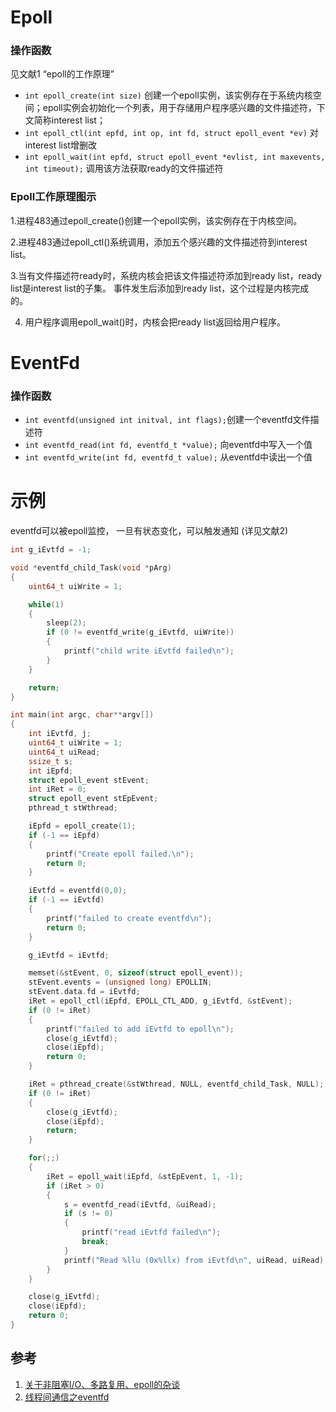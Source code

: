 # Epoll

### 操作函数
见文献1 “epoll的工作原理”
- `int epoll_create(int size)` 创建一个epoll实例，该实例存在于系统内核空间；epoll实例会初始化一个列表，用于存储用户程序感兴趣的文件描述符，下文简称interest list；
- `int epoll_ctl(int epfd, int op, int fd, struct epoll_event *ev)` 对interest list增删改
- `int epoll_wait(int epfd, struct epoll_event *evlist, int maxevents, int timeout);` 调用该方法获取ready的文件描述符

### Epoll工作原理图示
1.进程483通过epoll_create()创建一个epoll实例，该实例存在于内核空间。

2.进程483通过epoll_ctl()系统调用，添加五个感兴趣的文件描述符到interest list。

3.当有文件描述符ready时，系统内核会把该文件描述符添加到ready list，ready list是interest list的子集。
事件发生后添加到ready list，这个过程是内核完成的。

4. 用户程序调用epoll_wait()时，内核会把ready list返回给用户程序。

# EventFd

### 操作函数
- `int eventfd(unsigned int initval, int flags);`创建一个eventfd文件描述符
- `int eventfd_read(int fd, eventfd_t *value);` 向eventfd中写入一个值
- `int eventfd_write(int fd, eventfd_t value);` 从eventfd中读出一个值

# 示例

eventfd可以被epoll监控， 一旦有状态变化，可以触发通知 (详见文献2)

```c
int g_iEvtfd = -1;

void *eventfd_child_Task(void *pArg)
{
    uint64_t uiWrite = 1;

    while(1)
    {
        sleep(2);
        if (0 != eventfd_write(g_iEvtfd, uiWrite))
        {
            printf("child write iEvtfd failed\n");
        }
    }

    return;
}

int main(int argc, char**argv[])
{
    int iEvtfd, j;
    uint64_t uiWrite = 1;
    uint64_t uiRead;
    ssize_t s;
    int iEpfd;
    struct epoll_event stEvent;
    int iRet = 0;
    struct epoll_event stEpEvent;
    pthread_t stWthread;

    iEpfd = epoll_create(1);
    if (-1 == iEpfd)
    {
        printf("Create epoll failed.\n");
        return 0;
    }

    iEvtfd = eventfd(0,0);
    if (-1 == iEvtfd)
    {
        printf("failed to create eventfd\n");
        return 0;
    }

    g_iEvtfd = iEvtfd;

    memset(&stEvent, 0, sizeof(struct epoll_event));
    stEvent.events = (unsigned long) EPOLLIN;
    stEvent.data.fd = iEvtfd;
    iRet = epoll_ctl(iEpfd, EPOLL_CTL_ADD, g_iEvtfd, &stEvent);
    if (0 != iRet)
    {
        printf("failed to add iEvtfd to epoll\n");
        close(g_iEvtfd);
        close(iEpfd);
        return 0;
    }

    iRet = pthread_create(&stWthread, NULL, eventfd_child_Task, NULL);
    if (0 != iRet)
    {
        close(g_iEvtfd);
        close(iEpfd);
        return;
    }

    for(;;)
    {
        iRet = epoll_wait(iEpfd, &stEpEvent, 1, -1);
        if (iRet > 0)
        {
            s = eventfd_read(iEvtfd, &uiRead);
            if (s != 0)
            {
                printf("read iEvtfd failed\n");
                break;
            }
            printf("Read %llu (0x%llx) from iEvtfd\n", uiRead, uiRead);
        }
    }

    close(g_iEvtfd);
    close(iEpfd);
    return 0;
}

```


## 参考
1. [关于非阻塞I/O、多路复用、epoll的杂谈](https://bbs.huaweicloud.com/blogs/137781)
2. [线程间通信之eventfd](https://www.cnblogs.com/zhengchunhao/p/5335914.html)

